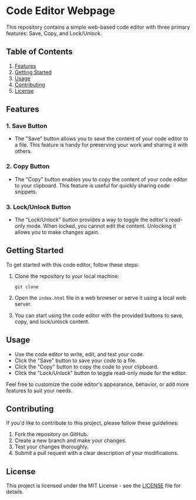# Code Editor Webpage

This repository contains a simple web-based code editor with three primary features: Save, Copy, and Lock/Unlock.

## Table of Contents

1. [Features](#features)
2. [Getting Started](#getting-started)
3. [Usage](#usage)
4. [Contributing](#contributing)
5. [License](#license)

## Features

### 1. Save Button
- The "Save" button allows you to save the content of your code editor to a file. This feature is handy for preserving your work and sharing it with others.

### 2. Copy Button
- The "Copy" button enables you to copy the content of your code editor to your clipboard. This feature is useful for quickly sharing code snippets.

### 3. Lock/Unlock Button
- The "Lock/Unlock" button provides a way to toggle the editor's read-only mode. When locked, you cannot edit the content. Unlocking it allows you to make changes again.

## Getting Started

To get started with this code editor, follow these steps:

1. Clone the repository to your local machine:

   ```
   git clone 
   ```

2. Open the `index.html` file in a web browser or serve it using a local web server.

3. You can start using the code editor with the provided buttons to save, copy, and lock/unlock content.

## Usage

- Use the code editor to write, edit, and test your code.
- Click the "Save" button to save your code to a file.
- Click the "Copy" button to copy the code to your clipboard.
- Click the "Lock/Unlock" button to toggle read-only mode for the editor.

Feel free to customize the code editor's appearance, behavior, or add more features to suit your needs.

## Contributing

If you'd like to contribute to this project, please follow these guidelines:

1. Fork the repository on GitHub.
2. Create a new branch and make your changes.
3. Test your changes thoroughly.
4. Submit a pull request with a clear description of your modifications.

## License

This project is licensed under the MIT License - see the [LICENSE](LICENSE) file for details.

